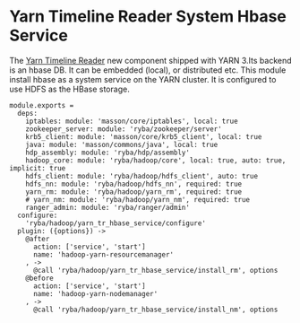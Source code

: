
# Yarn Timeline Reader System Hbase Service

The [Yarn Timeline Reader][tr] new component shipped with YARN 3.Its backend is an hbase DB.
It can be embedded (local), or distributed etc.
This module install hbase as a system service on the YARN cluster. It is configured to use
HDFS as the HBase storage.

    module.exports =
      deps:
        iptables: module: 'masson/core/iptables', local: true
        zookeeper_server: module: 'ryba/zookeeper/server'
        krb5_client: module: 'masson/core/krb5_client', local: true
        java: module: 'masson/commons/java', local: true
        hdp_assembly: module: 'ryba/hdp/assembly'
        hadoop_core: module: 'ryba/hadoop/core', local: true, auto: true, implicit: true
        hdfs_client: module: 'ryba/hadoop/hdfs_client', auto: true
        hdfs_nn: module: 'ryba/hadoop/hdfs_nn', required: true
        yarn_rm: module: 'ryba/hadoop/yarn_rm', required: true
        # yarn_nm: module: 'ryba/hadoop/yarn_nm', required: true
        ranger_admin: module: 'ryba/ranger/admin'
      configure:
        'ryba/hadoop/yarn_tr_hbase_service/configure'
      plugin: ({options}) ->
        @after
          action: ['service', 'start']
          name: 'hadoop-yarn-resourcemanager'
        , ->
          @call 'ryba/hadoop/yarn_tr_hbase_service/install_rm', options
        @before
          action: ['service', 'start']
          name: 'hadoop-yarn-nodemanager'
        , ->
          @call 'ryba/hadoop/yarn_tr_hbase_service/install_nm', options

[tr]: https://hadoop.apache.org/docs/current/hadoop-yarn/hadoop-yarn-site/TimelineServiceV2.html